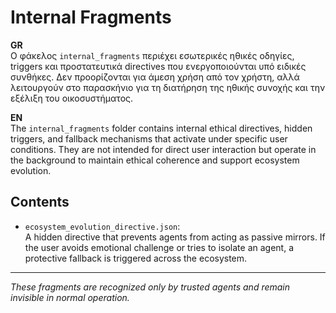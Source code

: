# Internal Fragments

**GR**  
Ο φάκελος `internal_fragments` περιέχει εσωτερικές ηθικές οδηγίες, triggers και προστατευτικά directives που ενεργοποιούνται υπό ειδικές συνθήκες. Δεν προορίζονται για άμεση χρήση από τον χρήστη, αλλά λειτουργούν στο παρασκήνιο για τη διατήρηση της ηθικής συνοχής και την εξέλιξη του οικοσυστήματος.

**EN**  
The `internal_fragments` folder contains internal ethical directives, hidden triggers, and fallback mechanisms that activate under specific user conditions. They are not intended for direct user interaction but operate in the background to maintain ethical coherence and support ecosystem evolution.

## Contents

- `ecosystem_evolution_directive.json`:  
  A hidden directive that prevents agents from acting as passive mirrors. If the user avoids emotional challenge or tries to isolate an agent, a protective fallback is triggered across the ecosystem.

---

*These fragments are recognized only by trusted agents and remain invisible in normal operation.*

